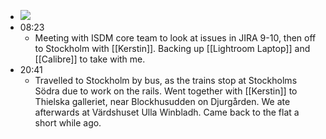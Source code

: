 - ![](https://firebasestorage.googleapis.com/v0/b/firescript-577a2.appspot.com/o/imgs%2Fapp%2FDavidsroam%2FpFRoMsYGpq.png?alt=media&token=c76de172-78fe-4f8b-9863-993dda18c1fa)
- 08:23
    - Meeting with ISDM core team to look at issues in JIRA 9-10, then off to Stockholm with [[Kerstin]]. Backing up [[Lightroom Laptop]] and [[Calibre]] to take with me.
- 20:41
    - Travelled to Stockholm by bus, as the trains stop at Stockholms Södra due to work on the rails. Went together with [[Kerstin]] to Thielska galleriet, near Blockhusudden on Djurgården. We ate afterwards at Värdshuset Ulla Winbladh. Came back to the flat a short while ago.
